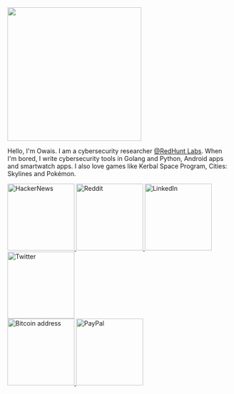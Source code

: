 <img src="https://c.tenor.com/_l8MMDhkM_sAAAAC/tomand-jerry.gif" width="300">

Hello, I'm Owais. I am a cybersecurity researcher [@RedHunt Labs](https://github.com/owais-redhunt). When I'm bored, I write cybersecurity tools in Golang and Python, Android apps and smartwatch apps. I also love games like Kerbal Space Program, Cities: Skylines and Pokémon.

<a href="https://news.ycombinator.com/user?id=4f77616973">
  <img src="https://img.shields.io/badge/HackerNews-000000?style=for-the-badge&logo=ycombinator&logoColor=white" alt="HackerNews" title="HackerNews" width="150"/>
</a>

<a href="https://www.reddit.com/user/0x736961774f">
  <img src="https://img.shields.io/badge/Reddit-000000?style=for-the-badge&logo=reddit&logoColor=white" alt="Reddit" title="Reddit" width="150"/>
</a>

<a href="https://www.linkedin.com/in/the-only-owais-shaikh">
  <img src="https://img.shields.io/badge/LinkedIn-000000?style=for-the-badge&logo=linkedin&logoColor=white" alt="LinkedIn" title="LinkedIn" width="150"/>
</a>

<a href="https://twitter.com/o_0x4f">
  <img src="https://img.shields.io/badge/Twitter-000000?style=for-the-badge&logo=twitter&logoColor=white" alt="Twitter" title="Twitter" width="150"/>
</a>

<br />

<a href=bitcoin.md>
  <img src="https://img.shields.io/badge/Bitcoin-000000?style=for-the-badge&logo=bitcoin&logoColor=white" alt="Bitcoin address" title="Bitcoin address" width="150"/>
</a>

<a href="https://paypal.me/0x4f?country.x=IN&locale.x=en_US">
  <img src="https://img.shields.io/badge/PayPal-000000?style=for-the-badge&logo=paypal&logoColor=white" alt="PayPal" title="PayPal" width="150"/>
</a>
